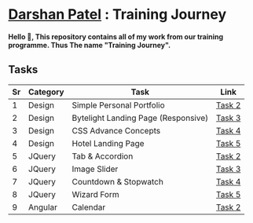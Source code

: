 # [Darshan Patel](https://www.linkedin.com/in/darshan-patel-2608/) : Training Journey

#### Hello :wave:,  This repository contains all of my work from our training programme. Thus The name "Training Journey".

## Tasks

Sr | Category | Task | Link
-- | -------- | ---- | ----
1  | Design   | Simple Personal Portfolio | [Task 2](Design-Task/Design_2_Simple_Personal_Portfolio/)
2 | Design | Bytelight Landing Page (Responsive) | [Task 3](Design-Task/Design_3_Bytelight_Landing_Page/)
3 | Design | CSS Advance Concepts | [Task 4](Design-Task/Design_4_CSS_Advance_Concepts/)
4 | Design | Hotel Landing Page | [Task 5](Design-Task/Design_5_Hotel_Landing_Page/)
5 | JQuery | Tab & Accordion | [Task 2](JQuery-Task/JQuery_Task_2_Tab_and_Accordion/)
6 | JQuery | Image Slider | [Task 3](JQuery-Task/JQuery_Task_3_Slider/)
7 | JQuery | Countdown & Stopwatch | [Task 4](JQuery-Task/JQuery_Task_4_Countdown_Stopwatch/)
8 | JQuery | Wizard Form | [Task 5](JQuery-Task/JQuery_Task_5_Wizard_Form/)
9 | Angular | Calendar | [Task 2](Angular-Task/Angular_2_Calendar/)